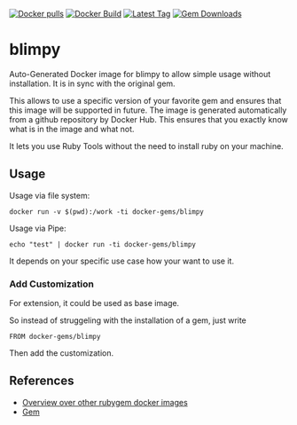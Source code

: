 [![Docker pulls](https://img.shields.io/docker/pulls/rubygem/blimpy.svg)](https://hub.docker.com/r/rubygem/blimpy/)
[![Docker Build](https://img.shields.io/docker/automated/rubygem/blimpy.svg)](https://hub.docker.com/r/rubygem/blimpy/)
[![Latest Tag](https://img.shields.io/github/tag/docker-rubygem/blimpy.svg)](https://hub.docker.com/r/rubygem/blimpy/)
[![Gem Downloads](https://img.shields.io/gem/dt/blimpy.svg)](https://rubygems.org/gems/blimpy/)
# blimpy

Auto-Generated Docker image for blimpy to allow simple usage without installation.
It is in sync with the original gem.

This allows to use a specific version of your favorite gem and ensures that this image will be supported in future.
The image is generated automatically from a github repository by Docker Hub.
This ensures that you exactly know what is in the image and what not.

It lets you use Ruby Tools without the need to install ruby on your machine.

## Usage

Usage via file system:

`docker run -v $(pwd):/work -ti docker-gems/blimpy`

Usage via Pipe:

`echo "test" | docker run -ti docker-gems/blimpy`

It depends on your specific use case how your want to use it.

### Add Customization

For extension, it could be used as base image.

So instead of struggeling with the installation of a gem, just write

`FROM docker-gems/blimpy`

Then add the customization.

## References

 - [Overview over other rubygem docker images](https://github.com/thinkbot/docker-rubygem)
 - [Gem](https://rubygems.org/gems/blimpy/)

